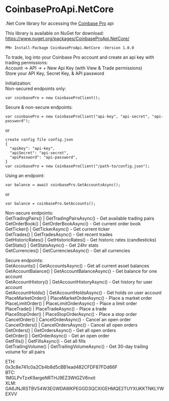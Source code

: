 # CoinbaseProApi.NetCore
.Net Core library for accessing the [Coinbase Pro](https://pro.coinbase.com/) api  
  
This library is available on NuGet for download: https://www.nuget.org/packages/CoinbaseProApi.NetCore/  
```
PM> Install-Package CoinbaseProApi.NetCore -Version 1.0.0
```

  
To trade, log into your Coinbase Pro account and create an api key with trading permissions:  
Account -> API -> + New Api Key (with View & Trade permissions)  
Store your API Key, Secret Key, & API password  
  
Initialization:  
Non-secured endpoints only:  
```
var coinbasePro = new CoinbaseProClient();
```  
  
Secure & non-secure endpoints:  
```
var coinbasePro = new CoinbaseProClient("api-key", "api-secret", "api-password");  
```  
or
```
create config file config.json
{
  "apiKey": "api-key",
  "apiSecret": "api-secret",
  "apiPassword": "api-password",  
}
var coinbasePro = new CoinbaseProClient("/path-to/config.json");
```

Using an endpoint:  
```  
var balance = await coinbasePro.GetAccountsAsync();
```  
or  
```
var balance = coinbasePro.GetAccounts();
```

Non-secure endpoints:  
GetTradingPairs() | GetTradingPairsAsync() - Get available trading pairs  
GetOrderBook() | GetOrderBookAsync() - Get current order book  
GetTicker() | GetTickerAsync() - Get current ticker  
GetTrades() | GetTradesAsync() - Get recent trades  
GetHistoricRates() | GetHistoricRates() - Get historic rates (candlesticks)
GetStats() | GetStatsAsync() - Get 24hr stats  
GetCurrencies() | GetCurrenciesAsync() - Get all currencies  

Secure endpoints:  
GetAccounts() | GetAccountsAsync() - Get all current asset balances  
GetAccountBalance() | GetAccountBalanceAsync() - Get balance for one account  
GetAccountHistory() | GetAccountHistoryAsync() - Get history for user account  
GetAccountHolds() | GetAccountHoldsAsync() - Get holds on user account  
PlaceMarketOrder() | PlaceMarketOrderAsync() - Place a market order  
PlaceLimitOrder() | PlaceLimitOrderAsync() - Place a limit order  
PlaceTrade() | PlaceTradeAsync() - Place a trade  
PlaceStopOrder() | PlaceStopOrderAsync() - Place a stop order  
CancelOrder() | CancelOrderAsync() - Cancel an open order  
CancelOrders() | CancelOrdersAsync() - Cancel all open orders  
GetOrders() | GetOrdersAsync() - Get all open orders  
GetOrder() | GetOrderAsync() - Get an open order  
GetFills() | GetFillsAsync() - Get all fills  
GetTrailingVolume() | GetTrailingVolumeAsync() - Get 30-day trailing volume for all pairs  

ETH:  
0x3c8e741c0a2Cb4b8d5cBB1ead482CFDF87FDd66F  
BTC:  
1MGLPvTzxK9argeNRTHJ9EZ3WtGZV6nxit  
XLM:  
GA6JNJRSTBV54W3EGWDAWKPEGGD3QCXIGEHMQE2TUYXUKKTNKLYWEXVV  
